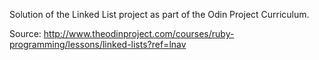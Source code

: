 Solution of the Linked List project as part of the Odin Project Curriculum.

Source:
http://www.theodinproject.com/courses/ruby-programming/lessons/linked-lists?ref=lnav